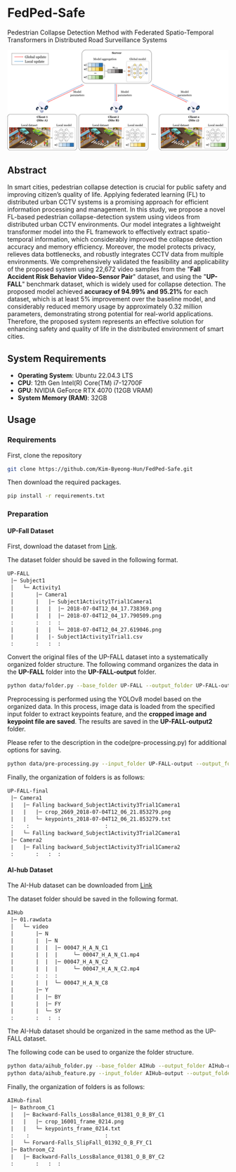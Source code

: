 # FedPed-Safe
Pedestrian Collapse Detection Method with Federated Spatio-Temporal Transformers in Distributed Road Surveillance Systems

![Concept of federated learning (FL)](figs/Fig1.png)

## Abstract
In smart cities, pedestrian collapse detection is crucial for public safety and improving citizen’s  quality of life. Applying federated learning (FL) to distributed urban CCTV systems is a promising approach for efficient information processing and management. In this study, we propose a novel FL-based pedestrian collapse-detection system using videos from distributed urban CCTV environments. Our model integrates a lightweight transformer model into the FL framework to effectively extract spatio-temporal information, which considerably improved the collapse detection accuracy and memory efficiency. Moreover, the model protects privacy, relieves data bottlenecks, and robustly integrates CCTV data from multiple environments. We comprehensively validated the feasibility and applicability of the proposed system using 22,672 video samples from the "**Fall Accident Risk Behavior Video-Sensor Pair**" dataset, and using the "**UP-FALL**" benchmark dataset, which is widely used for collapse detection. The proposed model achieved **accuracy of 94.99\% and 95.21\%** for each dataset, which is at least 5\% improvement over the baseline model, and considerably reduced memory usage by approximately 0.32 million parameters, demonstrating strong potential for real-world applications. Therefore, the proposed system represents an effective solution for enhancing safety and quality of life in the distributed environment of smart cities.

## System Requirements
- **Operating System**: Ubuntu 22.04.3 LTS
- **CPU**: 12th Gen Intel(R) Core(TM) i7-12700F
- **GPU**: NVIDIA GeForce RTX 4070 (12GB VRAM)
- **System Memory (RAM)**: 32GB

## Usage

### Requirements
First, clone the repository
```bash
git clone https://github.com/Kim-Byeong-Hun/FedPed-Safe.git
```
Then download the required packages.
```bash
pip install -r requirements.txt
```

### Preparation
#### UP-Fall Dataset
First, download the dataset from [Link](https://sites.google.com/up.edu.mx/har-up/).

The dataset folder should be saved in the following format.
```
UP-FALL
 |─ Subject1
 │   └─ Activity1
 |       |─ Camera1
 |       |   |─ Subject1Activity1Trial1Camera1
 |       |   |  |─ 2018-07-04T12_04_17.738369.png
 |       |   |  |─ 2018-07-04T12_04_17.790509.png
 :       :   :  :
 |       |   |  └─ 2018-07-04T12_04_27.619046.png
 |       |   |- Subject1Activity1Trial1.csv
 :       :   :  :
```

Convert the original files of the UP-FALL dataset into a systematically organized folder structure. The following command organizes the data in the **UP-FALL** folder into the **UP-FALL-output** folder.
```bash
python data/folder.py --base_folder UP-FALL --output_folder UP-FALL-output
```

Preprocessing is performed using the YOLOv8 model based on the organized data. In this process, image data is loaded from the specified input folder to extract keypoints feature, and the **cropped image and keypoint file are saved**. The results are saved in the **UP-FALL-output2** folder.

Please refer to the description in the code(pre-processing.py) for additional options for saving.
```bash
python data/pre-processing.py --input_folder UP-FALL-output --output_folder UP-FALL-final --model_path ./yolov8m-pose.pt --save_options crop keypoints
```

Finally, the organization of folders is as follows:
```
UP-FALL-final
 |─ Camera1
 |   |─ Falling backward_Subject1Activity3Trial1Camera1
 |   |   |─ crop_2669_2018-07-04T12_06_21.853279.png
 |   |   └─ keypoints_2018-07-04T12_06_21.853279.txt
 :    :                        :
 │   └─ Falling backward_Subject1Activity3Trial2Camera1
 |─ Camera2 
 |   |─ Falling backward_Subject1Activity3Trial1Camera2
 :       :   :  :
```

#### AI-hub Dataset
The AI-Hub dataset can be downloaded from [Link](https://aihub.or.kr/aihubdata/data/view.do?currMenu=115&topMenu=100&dataSetSn=71641)

The dataset folder should be saved in the following format.
```
AIHub
 |─ 01.rawdata
 │   └─ video
 |       |─ N
 |       |  |─ N
 |       |  |  |─ 00047_H_A_N_C1
 |       |  |  |     └─ 00047_H_A_N_C1.mp4
 |       |  |  |─ 00047_H_A_N_C2
 |       |  |  |     └─ 00047_H_A_N_C2.mp4
 :       :  :  :
 |       |  |  └─ 00047_H_A_N_C8
 |       |─ Y
 |       |  |─ BY
 |       |  |─ FY
 |       |  └─ SY
 :       :   :  :
```

The AI-Hub dataset should be organized in the same method as the UP-FALL dataset.
 
The following code can be used to organize the folder structure.
```bash
python data/aihub_folder.py --base_folder AIHub --output_folder AIHub-output
python data/aihub_feature.py --input_folder AIHub-output --output_folder AIHub-final --model_path ./yolov8m-pose.pt --save_options crop keypoints
```

Finally, the organization of folders is as follows:

```
AIHub-final
 |─ Bathroom_C1
 |   |─ Backward-Falls_LossBalance_01381_O_B_BY_C1
 |   |   |─ crop_16001_frame_0214.png
 |   |   └─ keypoints_frame_0214.txt
 :    :                        :
 │   └─ Forward-Falls_SlipFall_01392_O_B_FY_C1
 |─ Bathroom_C2
 |   |─ Backward-Falls_LossBalance_01381_O_B_BY_C2
 :       :   :  :
```
